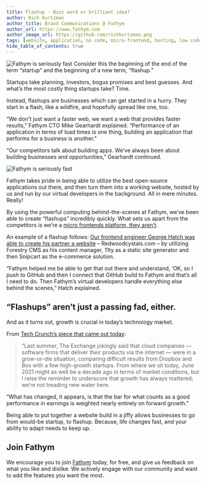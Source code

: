 ```yaml
---
title: Flashup - Buzz word or brilliant idea? 
author: Rich Kurtzman
author_title: Brand Communications @ Fathym
author_url: https://www.fathym.com
author_image_url: https://github.com/richkurtzman.png
tags: [website, application, no code, micro-frontend, hosting, low code]
hide_table_of_contents: true
---
```


![Fathym is seriously fast](/img/ferrisbueller.jpg)
Consider this the beginning of the end of the term “startup” and the beginning of a new term, “flashup.” 

Startups take planning, investors, bogus promises and best guesses. And what’s the most costly thing startups take? Time.  

Instead, flashups are businesses which can get started in a hurry. They start in a flash, like a wildfire, and hopefully spread like one, too.  

“We don't just want a faster web, we want a web that provides faster results,” Fathym CTO Mike Gearhardt explained. “Performance of an application in terms of load times is one thing, building an application that performs for a business is another.” 

“Our competitors talk about building apps. We’ve always been about building businesses and opportunities,” Gearhardt continued. 

![Fathym is seriously fast](/img/MicrosoftTeams-image.png)

Fathym takes pride in being able to utilize the best open-source applications out there, and then turn them into a working website, hosted by us and run by our virtual developers in the background. All in mere minutes. Really! 

By using the powerful computing behind-the-scenes at Fathym, we’ve been able to create “flashups” incredibly quickly. What sets us apart from the competitors is we’re a [micro frontends platform, they aren’t](https://www.fathym.com/blog/articles/2022/february/2022-02-14-fathym-vs-netlify-and-vercel-micro-frontends).

An example of a flashup follows: [Our frontend engineer George Hatch was able to create his partner a website](https://www.fathym.com/blog/articles/2021/december/2021-12-30-How-to-host-an-ecommerce-site-with-fathym) – Redwoodcystals.com – by utilizing Forestry CMS as his content manager, 11ty as a static site generator and then Snipcart as the e-commerce solution.

“Fathym helped me be able to get that out there and understand, ‘OK, so I push to GitHub and then I connect that GitHub build to Fathym and that’s all I need to do. Then Fathym’s virtual developers handle everything else behind the scenes,” Hatch explained. 

## “Flashups” aren’t just a passing fad, either. 

And as it turns out, growth is crucial in today’s technology market. 

From [Tech Crunch’s piece that came out today](https://techcrunch.com/2022/02/18/for-startups-the-message-is-clear-grow-fast-or-die/): 

> “Last summer, The Exchange jokingly said that cloud companies — software firms that deliver their products via the internet — were in a grow-or-die situation, comparing difficult results from Dropbox and Box with a few high-growth startups. From where we sit today, June 2021 might as well be a decade ago in terms of market conditions, but I raise the reminder to underscore that growth has always mattered; we’re not treading new water here.

“What has changed, it appears, is that the bar for what counts as a good performance in earnings is weighted nearly entirely on forward growth.” 

Being able to put together a website build in a jiffy allows businesses to go from would-be startup, to flashup. Because, life changes fast, and your ability to adapt needs to keep up.  

## Join Fathym   

We encourage you to join [Fathym](https://auth.fathym.com/fathymcloudprd.onmicrosoft.com/oauth2/v2.0/authorize?p=b2c_1_sign_up_sign_in&client_id=98f014f1-2547-4bcc-a583-3edc8f1190f2&redirect_uri=https%3A%2F%2Fwww.lowcodeunit.com%2F.oauth%2FB2C_1_SIGN_UP_SIGN_IN&response_type=id_token&scope=openid%20profile&response_mode=form_post&nonce=637789907534834707.OWNhMWZkZGMtODQ2NC00YTg0LWFjZWQtYjlkNzg0YTIzMDhkYTcxMzVkZmYtN2E2Mi00ZDRlLWIxODQtZjMxMjBkNWI2OTEx&state=CfDJ8C5COa2dn0dMrEVjdLxcXm-FCakeBxrXIOHa_lF_u0ckh9rvLFuKJ30MWBprExUQA_N5HmWWWPdxqWlni-KFqpg_jVjPahrQdGw79U0sMBN8dTvgrlAMeT9--L-7VgMBsZfFPAho9dcKUN1jO6lAaxL13PM1_vGer-vJc6tcpigRpNr5jcHtitGIKjexLmQqkIslp3MFKCKAi-5IiVd3JbpibPm4gbmDQpYtgstmG9SSlpjvEqJk_2AIqtMHkiojK3kE4WSc5mcYS3FQ3hiRqVQRPlL3jI7U3bUsqGYtLuoJr_St6mGBbHvGmB6M0MCeFn_G5LDsRzyHZhBWf9a1qo6dktz_kEcsAahYPLWjAI_2&x-client-SKU=ID_NETSTANDARD2_0&x-client-ver=6.11.1.0) today, for free, and give us feedback on what you like and dislike. We actively engage with our community and want to add the features you want the most.  
